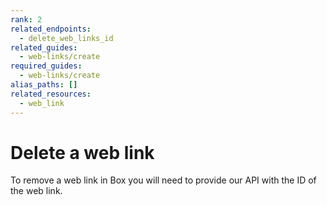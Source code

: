 ```yaml
---
rank: 2
related_endpoints:
  - delete_web_links_id
related_guides:
  - web-links/create
required_guides:
  - web-links/create
alias_paths: []
related_resources:
  - web_link
---
```


# Delete a web link

To remove a web link in Box you will need to provide our API with the ID of
the web link.

<Samples id='delete_web_links_id' />
